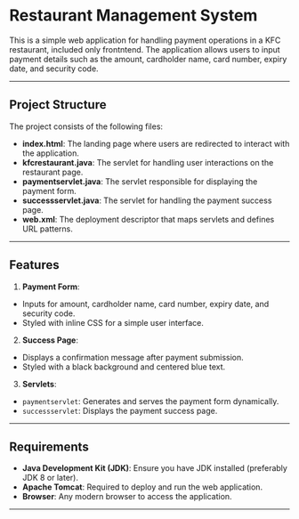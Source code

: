 # Restaurant Management System

This is a simple web application for handling payment operations in a KFC restaurant, included only frontntend. The application allows users to input payment details such as the amount, cardholder name, card number, expiry date, and security code. 

---

## Project Structure

The project consists of the following files:

- **index.html**: The landing page where users are redirected to interact with the application.
- **kfcrestaurant.java**: The servlet for handling user interactions on the restaurant page.
- **paymentservlet.java**: The servlet responsible for displaying the payment form.
- **successservlet.java**: The servlet for handling the payment success page.
- **web.xml**: The deployment descriptor that maps servlets and defines URL patterns.

---

## Features

1. **Payment Form**:
 - Inputs for amount, cardholder name, card number, expiry date, and security code.
 - Styled with inline CSS for a simple user interface.

2. **Success Page**:
 - Displays a confirmation message after payment submission.
 - Styled with a black background and centered blue text.

3. **Servlets**:
 - `paymentservlet`: Generates and serves the payment form dynamically.
 - `successservlet`: Displays the payment success page.

---

## Requirements

- **Java Development Kit (JDK)**: Ensure you have JDK installed (preferably JDK 8 or later).
- **Apache Tomcat**: Required to deploy and run the web application.
- **Browser**: Any modern browser to access the application.

---